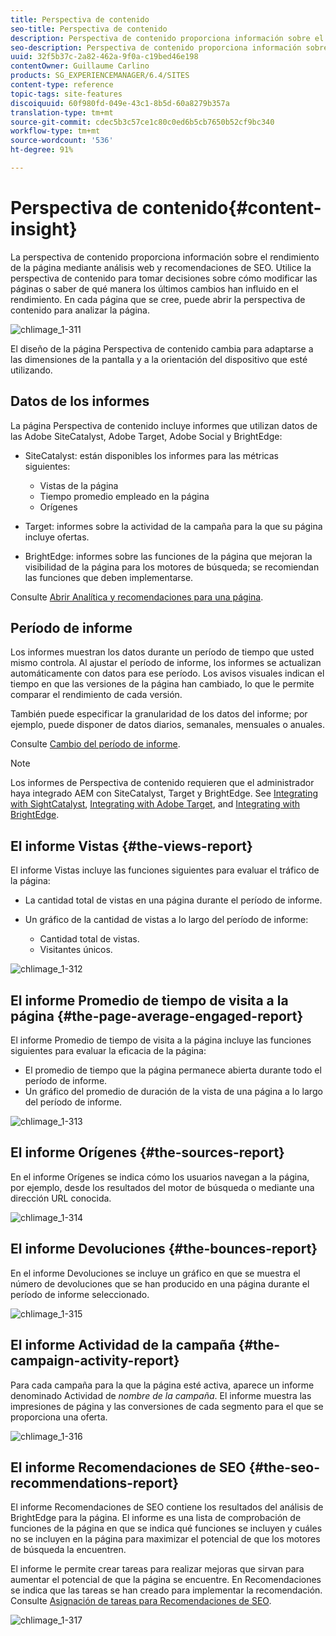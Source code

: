 ```yaml
---
title: Perspectiva de contenido
seo-title: Perspectiva de contenido
description: Perspectiva de contenido proporciona información sobre el rendimiento de la página mediante la analítica web y la recomendación de SEO
seo-description: Perspectiva de contenido proporciona información sobre el rendimiento de la página mediante análisis web y recomendaciones SEO
uuid: 32f5b37c-2a82-462a-9f0a-c19bed46e198
contentOwner: Guillaume Carlino
products: SG_EXPERIENCEMANAGER/6.4/SITES
content-type: reference
topic-tags: site-features
discoiquuid: 60f980fd-049e-43c1-8b5d-60a8279b357a
translation-type: tm+mt
source-git-commit: cdec5b3c57ce1c80c0ed6b5cb7650b52cf9bc340
workflow-type: tm+mt
source-wordcount: '536'
ht-degree: 91%

---
```



# Perspectiva de contenido{#content-insight}

La perspectiva de contenido proporciona información sobre el rendimiento de la página mediante análisis web y recomendaciones de SEO. Utilice la perspectiva de contenido para tomar decisiones sobre cómo modificar las páginas o saber de qué manera los últimos cambios han influido en el rendimiento. En cada página que se cree, puede abrir la perspectiva de contenido para analizar la página.

![chlimage_1-311](assets/chlimage_1-311.png)

El diseño de la página Perspectiva de contenido cambia para adaptarse a las dimensiones de la pantalla y a la orientación del dispositivo que esté utilizando.

## Datos de los informes

La página Perspectiva de contenido incluye informes que utilizan datos de las Adobe SiteCatalyst, Adobe Target, Adobe Social y BrightEdge:

* SiteCatalyst: están disponibles los informes para las métricas siguientes:

   * Vistas de la página
   * Tiempo promedio empleado en la página
   * Orígenes

* Target: informes sobre la actividad de la campaña para la que su página incluye ofertas.
* BrightEdge: informes sobre las funciones de la página que mejoran la visibilidad de la página para los motores de búsqueda; se recomiendan las funciones que deben implementarse.

Consulte [Abrir Analítica y recomendaciones para una página](/help/sites-authoring/ci-analyze.md#opening-analytics-and-recommendations-for-a-page).

## Período de informe

Los informes muestran los datos durante un período de tiempo que usted mismo controla. Al ajustar el período de informe, los informes se actualizan automáticamente con datos para ese período. Los avisos visuales indican el tiempo en que las versiones de la página han cambiado, lo que le permite comparar el rendimiento de cada versión.

También puede especificar la granularidad de los datos del informe; por ejemplo, puede disponer de datos diarios, semanales, mensuales o anuales.

Consulte [Cambio del período de informe](/help/sites-authoring/ci-analyze.md#changing-the-reporting-period).

>[!NOTE]
>
>Los informes de Perspectiva de contenido requieren que el administrador haya integrado AEM con SiteCatalyst, Target y BrightEdge. See [Integrating with SightCatalyst](/help/sites-administering/adobeanalytics.md), [Integrating with Adobe Target](/help/sites-administering/target.md), and [Integrating with BrightEdge](/help/sites-administering/brightedge.md).

## El informe Vistas {#the-views-report}

El informe Vistas incluye las funciones siguientes para evaluar el tráfico de la página:

* La cantidad total de vistas en una página durante el período de informe.
* Un gráfico de la cantidad de vistas a lo largo del período de informe:

   * Cantidad total de vistas.
   * Visitantes únicos.

![chlimage_1-312](assets/chlimage_1-312.png)

## El informe Promedio de tiempo de visita a la página {#the-page-average-engaged-report}

El informe Promedio de tiempo de visita a la página incluye las funciones siguientes para evaluar la eficacia de la página:

* El promedio de tiempo que la página permanece abierta durante todo el período de informe.
* Un gráfico del promedio de duración de la vista de una página a lo largo del período de informe.

![chlimage_1-313](assets/chlimage_1-313.png)

## El informe Orígenes {#the-sources-report}

En el informe Orígenes se indica cómo los usuarios navegan a la página, por ejemplo, desde los resultados del motor de búsqueda o mediante una dirección URL conocida.

![chlimage_1-314](assets/chlimage_1-314.png)

## El informe Devoluciones {#the-bounces-report}

En el informe Devoluciones se incluye un gráfico en que se muestra el número de devoluciones que se han producido en una página durante el período de informe seleccionado.

![chlimage_1-315](assets/chlimage_1-315.png)

## El informe Actividad de la campaña {#the-campaign-activity-report}

Para cada campaña para la que la página esté activa, aparece un informe denominado Actividad de *nombre de la campaña*. El informe muestra las impresiones de página y las conversiones de cada segmento para el que se proporciona una oferta.

![chlimage_1-316](assets/chlimage_1-316.png)

## El informe Recomendaciones de SEO {#the-seo-recommendations-report}

El informe Recomendaciones de SEO contiene los resultados del análisis de BrightEdge para la página. El informe es una lista de comprobación de funciones de la página en que se indica qué funciones se incluyen y cuáles no se incluyen en la página para maximizar el potencial de que los motores de búsqueda la encuentren.

El informe le permite crear tareas para realizar mejoras que sirvan para aumentar el potencial de que la página se encuentre. En Recomendaciones se indica que las tareas se han creado para implementar la recomendación. Consulte [Asignación de tareas para Recomendaciones de SEO](/help/sites-authoring/ci-analyze.md#assigning-tasks-for-seo-recommendations).

![chlimage_1-317](assets/chlimage_1-317.png)

